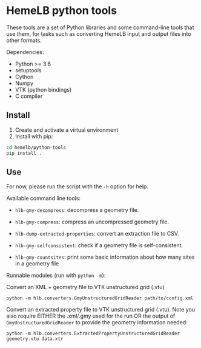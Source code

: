 # HemeLB python tools

These tools are a set of Python libraries and some command-line tools
that use them, for tasks such as converting HemeLB input and output
files into other formats.

Dependencies:

- Python >= 3.6
- setuptools
- Cython
- Numpy
- VTK (python bindings)
- C compiler

## Install

1. Create and activate a virtual environment
2. Install with pip:
```bash
cd hemelb/python-tools
pip install .
```

## Use

For now, please run the script with the `-h` option for help.

Available command line tools:

- `hlb-gmy-decompress`: decompress a geometry file.

- `hlb-gmy-compress`: compress an uncompressed geometry file.

- `hlb-dump-extracted-properties`: convert an extraction file to CSV.

- `hlb-gmy-selfconsistent`: check if a geometry file is self-consistent.

- `hlb-gmy-countsites`: print some basic information about how many sites in a geometry file


Runnable modules (run with `python -m`):

Convert an XML + geometry file to VTK unstructured grid (.vtu)
```
python -m hlb.converters.GmyUnstructuredGridReader path/to/config.xml
```

Convert an extracted property file to VTK unstructured grid (.vtu).
Note you also require EITHER the .xml/.gmy used for the run OR the output of `GmyUnstructuredGridReader` to provide the
geometry information needed:
```
python -m hlb.converters.ExtractedPropertyUnstructuredGridReader geometry.vtu data.xtr
```

